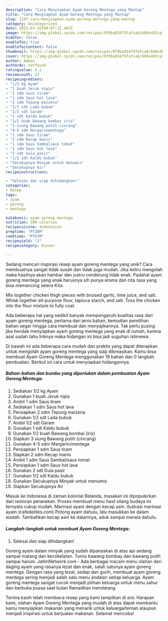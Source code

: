 ```yaml
---
description: "Cara Menyiapkan Ayam Goreng Mentega yang Mantap"
title: "Cara Menyiapkan Ayam Goreng Mentega yang Mantap"
slug: 1197-cara-menyiapkan-ayam-goreng-mentega-yang-mantap
category: Uncategorized
date: 2023-03-16T09:07:32.467Z
image: https://img-global.cpcdn.com/recipes/9f9ba83475fafca6/680x482cq70/ayam-goreng-mentega-foto-resep-utama.jpg
hideToc: false
enableToc: true
enableTocContent: false
thumbnail: https://img-global.cpcdn.com/recipes/9f9ba83475fafca6/680x482cq70/ayam-goreng-mentega-foto-resep-utama.jpg
cover: https://img-global.cpcdn.com/recipes/9f9ba83475fafca6/680x482cq70/ayam-goreng-mentega-foto-resep-utama.jpg
author: Admin
authorAv: notfound
ratingvalue: 4.2
reviewcount: 23
recipeingredient:
- "1/2 kg Ayam"
- "1 buah Jeruk nipis"
- "1 sdm Saus tiram"
- "1 sdm Saus hot lava"
- "2 sdm Tepung maizena"
- "1/2 sdt Lada bubuk"
- "1/2 sdt Garam"
- "1 sdt Kaldu bubuk"
- "1/2 buah Bawang bombai iris"
- "3 siung Bawang putih cincang"
- "4-5 sdm Margarinmentega"
- "1 sdm Saus tiram"
- "2 sdm Kecap manis"
- "1 sdm Saus Sambalsaus tomat"
- "1 sdm Saus hot lava"
- "2 sdt Gula pasir"
- "1/2 sdt Kaldu bubuk"
- "Secukupnya Minyak untuk menumis"
- "Secukupnya Air"
recipeinstructions:

- "Selesai dan siap dihidangkan!"
categories:
- Resep
tags:
- ayam
- goreng
- mentega

katakunci: ayam goreng mentega 
nutrition: 100 calories
recipecuisine: Indonesian
preptime: "PT20M"
cooktime: "PT47M"
recipeyield: "2"
recipecategory: Dinner

---
```





Sedang mencari inspirasi resep ayam goreng mentega yang unik? Cara membuatnya sangat tidak susah dan tidak juga mudah. Jika keliru mengolah maka hasilnya akan hambar dan justru cenderung tidak enak. Padahal ayam goreng mentega yang enak harusnya sih punya aroma dan cita rasa yang bisa memancing selera Kita.





Mix together chicken thigh pieces with bruised garlic, lime juice, and salt. Whisk together all-purpose flour, tapioca starch, and salt. Toss the chicken into the flour mixture to fully coat.

Ada beberapa hal yang sedikit banyak mempengaruhi kualitas rasa dari ayam goreng mentega, pertama dari jenis bahan, kemudian pemilihan bahan segar hingga cara membuat dan menyajikannya. Tak perlu pusing jika hendak menyiapkan ayam goreng mentega yang enak di rumah, karena asal sudah tahu triknya maka hidangan ini bisa jadi suguhan istimewa.






Di bawah ini ada beberapa cara mudah dan praktis yang dapat diterapkan untuk mengolah ayam goreng mentega yang siap dikreasikan. Kamu bisa membuat Ayam Goreng Mentega menggunakan 19 bahan dan 0 langkah pembuatan. Berikut ini cara untuk menyiapkan hidangannya.

<!--inarticleads1-->

##### Bahan-bahan dan bumbu yang diperlukan dalam pembuatan Ayam Goreng Mentega:

1. Sediakan 1/2 kg Ayam
1. Gunakan 1 buah Jeruk nipis
1. Ambil 1 sdm Saus tiram
1. Sediakan 1 sdm Saus hot lava
1. Persiapkan 2 sdm Tepung maizena
1. Gunakan 1/2 sdt Lada bubuk
1. Ambil 1/2 sdt Garam
1. Gunakan 1 sdt Kaldu bubuk
1. Gunakan 1/2 buah Bawang bombai (iris)
1. Siapkan 3 siung Bawang putih (cincang)
1. Gunakan 4-5 sdm Margarin/mentega
1. Persiapkan 1 sdm Saus tiram
1. Siapkan 2 sdm Kecap manis
1. Ambil 1 sdm Saus Sambal/saus tomat
1. Persiapkan 1 sdm Saus hot lava
1. Gunakan 2 sdt Gula pasir
1. Gunakan 1/2 sdt Kaldu bubuk
1. Gunakan Secukupnya Minyak untuk menumis
1. Siapkan Secukupnya Air


Masuk ke Indonesia di zaman kolonial Belanda, masakan ini dipopulerkan dari restoran peranakan. Proses membuat menu hasil silang budaya ini ternyata cukup mudah. Marinasi ayam dengan kecap asin. ilustrasi marinasi ayam (cafedelites.com) Potong ayam dahulu, lalu masukkan ke dalam wadah. Tambahkan kecap asin ke dalamnya, aduk sampai merata dahulu. 

<!--inarticleads2-->

##### Langkah-langkah untuk membuat Ayam Goreng Mentega:


1. Selesai dan siap dihidangkan!

Goreng ayam dalam minyak yang sudah dipanaskan di atas api sedang sampai matang dan kecokelatan. Tumis bawang bombay dan bawang putih sampai harum. JatimNetwork.com - Ada berbagai macam menu olahan dari daging ayam yang rasanya lezat dan enak, salah satunya ayam goreng mentega. Dengan rasa yang lezat, sedap dan gurih, membuat ayam goreng mentega sering menjadi salah satu menu andalan setiap keluarga. Ayam goreng mentega sangat cocok menjadi pilihan keluarga untuk menu sahur dan berbuka puasa saat bulan Ramadhan mendatang. 

Terima kasih telah membaca resep yang kami tampilkan di sini. Harapan kami, olahan Ayam Goreng Mentega yang mudah di atas dapat membantu kamu menyiapkan makanan yang menarik untuk keluarga/teman ataupun menjadi inspirasi untuk berjualan makanan. Selamat mencoba!
